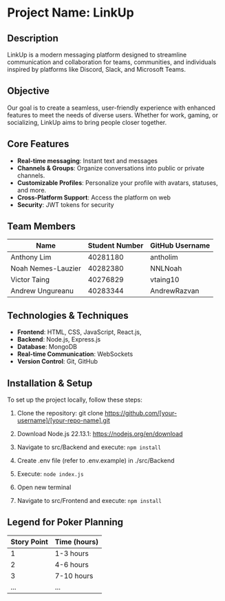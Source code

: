 # Project Name: LinkUp

## Description
LinkUp is a modern messaging platform designed to streamline communication and collaboration for teams, communities, and individuals inspired by platforms like Discord, Slack, and Microsoft Teams.

## Objective
Our goal is to create a seamless, user-friendly experience with enhanced features to meet the needs of diverse users. Whether for work, gaming, or socializing, LinkUp aims to bring people closer together.

## Core Features
- **Real-time messaging**: Instant text and messages
- **Channels & Groups**: Organize conversations into public or private channels.
- **Customizable Profiles**: Personalize your profile with avatars, statuses, and more.
- **Cross-Platform Support**: Access the platform on web
- **Security**: JWT tokens for security

## Team Members
| Name            | Student Number | GitHub Username  |
|-----------------|----------------|------------------|
| Anthony Lim     | 40281180    | antholim|
| Noah Nemes-Lauzier | 40282380    | NNLNoah|
| Victor Taing | 40276829    | vtaing10|
| Andrew Ungureanu | 40283344    | AndrewRazvan|

## Technologies & Techniques
- **Frontend**: HTML, CSS, JavaScript, React.js, 
- **Backend**: Node.js, Express.js 
- **Database**: MongoDB
- **Real-time Communication**: WebSockets
- **Version Control**: Git, GitHub

## Installation & Setup
To set up the project locally, follow these steps:

1. Clone the repository:
   git clone https://github.com/[your-username]/[your-repo-name].git

2. Download Node.js 22.13.1:
   https://nodejs.org/en/download

3. Navigate to src/Backend and execute:
    ```npm install```

4. Create .env file (refer to .env.example) in ./src/Backend

5. Execute:
   ```node index.js```

6. Open new terminal

7. Navigate to src/Frontend and execute:
   ```npm install```

## Legend for Poker Planning
| Story Point |  Time (hours)  |
| ----------- |  ------------  |
|      1      |  1-3 hours     |
|      2      |  4-6 hours     |
|      3      |  7-10 hours    |
|     ...     |      ...       |
